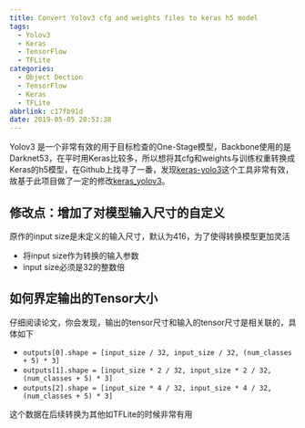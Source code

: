 ```yaml
---
title: Convert Yolov3 cfg and weights files to keras h5 model
tags:
  - Yolov3
  - Keras
  - TensorFlow
  - TFLite
categories:
  - Object Dection
  - TensorFlow
  - Keras
  - TFLite
abbrlink: c17fb91d
date: 2019-05-05 20:53:38
---
```


Yolov3 是一个非常有效的用于目标检查的One-Stage模型，Backbone使用的是Darknet53，在平时用Keras比较多，所以想将其cfg和weights与训练权重转换成Keras的h5模型，在Github上找寻了一番，发现[keras-yolo3](https://github.com/qqwweee/keras-yolo3)这个工具非常有效，故基于此项目做了一定的修改[keras_yolov3](https://github.com/vectoros/keras-yolo3)。

## 修改点：增加了对模型输入尺寸的自定义
原作的input size是未定义的输入尺寸，默认为416，为了使得转换模型更加灵活

* 将input size作为转换的输入参数
* input size必须是32的整数倍

## 如何界定输出的Tensor大小
仔细阅读论文，你会发现，输出的tensor尺寸和输入的tensor尺寸是相关联的，具体如下

* `outputs[0].shape = [input_size / 32, input_size / 32, (num_classes + 5) * 3] `
* `outputs[1].shape = [input_size * 2 / 32, input_size * 2 / 32, (num_classes + 5) * 3] `
* `outputs[2].shape = [input_size * 4 / 32, input_size * 4 / 32, (num_classes + 5) * 3] `

这个数据在后续转换为其他如TFLite的时候非常有用




